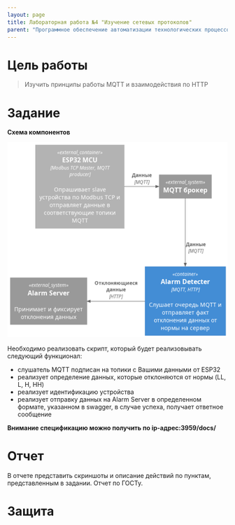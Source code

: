 ```yaml
---
layout: page
title: Лабораторная работа №4 "Изучение сетевых протоколов"
parent: "Программное обеспечение автоматизации технологических процессов и производств"
---
```



# Цель работы
> Изучить принципы работы MQTT и взаимодействия по HTTP

# Задание

**Схема компонентов**

![](static/scheme.png)

Необходимо реализовать скрипт, который будет реализовывать следующий функционал:
* слушатель MQTT подписан на топики с Вашими данными от ESP32
* реализует определение данных, которые отклоняются от нормы (LL, L, H, HH)
* реализует идентификацию устройства
* реализует отправку данных на Alarm Server в определенном формате, указанном в swagger, в случае успеха, получает ответное сообщение

**Внимание спецификацию можно получить по ip-адрес:3959/docs/**

# Отчет
В отчете представить скриншоты и описание действий по пунктам, представленным в задании.
Отчет по ГОСТу.

# Защита
